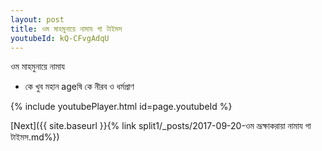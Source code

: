```yaml
---
layout: post
title: ওম মাহমুনায়ে নামায গা টাইমস
youtubeId: kQ-CFvgAdqU
---
```

 
 
 ওম মাহমুনায়ে নামায  
 
 -  কে খুব মহান ageষি কে নীরব ও ধর্মপ্রাণ 
 
  
 
  
 
 
 
 
 
 


{% include youtubePlayer.html id=page.youtubeId %}
 
[Next]({{ site.baseurl }}{% link  split1/_posts/2017-09-20-ওম ভ্রূক্ষাকরায়া নামায গা টাইমস.md%})
 
